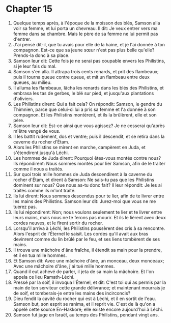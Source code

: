 # Chapter 15

1. Quelque temps après, à l'époque de la moisson des blés, Samson alla voir sa femme, et lui porta un chevreau. Il dit: Je veux entrer vers ma femme dans sa chambre. Mais le père de sa femme ne lui permit pas d'entrer.
2. J'ai pensé dit-il, que tu avais pour elle de la haine, et je l'ai donnée à ton compagnon. Est-ce que sa jeune sœur n'est pas plus belle qu'elle? Prends-la donc à sa place.
3. Samson leur dit: Cette fois je ne serai pas coupable envers les Philistins, si je leur fais du mal.
4. Samson s'en alla. Il attrapa trois cents renards, et prit des flambeaux; puis il tourna queue contre queue, et mit un flambeau entre deux queues, au milieu.
5. Il alluma les flambeaux, lâcha les renards dans les blés des Philistins, et embrasa les tas de gerbes, le blé sur pied, et jusqu'aux plantations d'oliviers.
6. Les Philistins dirent: Qui a fait cela? On répondit: Samson, le gendre du Thimnien, parce que celui-ci lui a pris sa femme et l'a donnée à son compagnon. Et les Philistins montèrent, et ils la brûlèrent, elle et son père.
7. Samson leur dit: Est-ce ainsi que vous agissez? Je ne cesserai qu'après m'être vengé de vous.
8. Il les battit rudement, dos et ventre; puis il descendit, et se retira dans la caverne du rocher d'Étam.
9. Alors les Philistins se mirent en marche, campèrent en Juda, et s'étendirent jusqu'à Léchi.
10. Les hommes de Juda dirent: Pourquoi êtes-vous montés contre nous? Ils répondirent: Nous sommes montés pour lier Samson, afin de le traiter comme il nous a traités.
11. Sur quoi trois mille hommes de Juda descendirent à la caverne du rocher d'Étam, et dirent à Samson: Ne sais-tu pas que les Philistins dominent sur nous? Que nous as-tu donc fait? Il leur répondit: Je les ai traités comme ils m'ont traité.
12. Ils lui dirent: Nous sommes descendus pour te lier, afin de te livrer entre les mains des Philistins. Samson leur dit: Jurez-moi que vous ne me tuerez pas.
13. Ils lui répondirent: Non; nous voulons seulement te lier et te livrer entre leurs mains, mais nous ne te ferons pas mourir. Et ils le lièrent avec deux cordes neuves, et le firent sortir du rocher.
14. Lorsqu'il arriva à Léchi, les Philistins poussèrent des cris à sa rencontre. Alors l'esprit de l'Éternel le saisit. Les cordes qu'il avait aux bras devinrent comme du lin brûlé par le feu, et ses liens tombèrent de ses mains.
15. Il trouva une mâchoire d'âne fraîche, il étendit sa main pour la prendre, et il en tua mille hommes.
16. Et Samson dit: Avec une mâchoire d'âne, un monceau, deux monceaux; Avec une mâchoire d'âne, j'ai tué mille hommes.
17. Quand il eut achevé de parler, il jeta de sa main la mâchoire. Et l'on appela ce lieu Ramath-Léchi.
18. Pressé par la soif, il invoqua l'Éternel, et dit: C'est toi qui as permis par la main de ton serviteur cette grande délivrance; et maintenant mourrais je de soif, et tomberais-je entre les mains des incirconcis?
19. Dieu fendit la cavité du rocher qui est à Léchi, et il en sortit de l'eau. Samson but, son esprit se ranima, et il reprit vie. C'est de là qu'on a appelé cette source En-Hakkoré; elle existe encore aujourd'hui à Léchi.
20. Samson fut juge en Israël, au temps des Philistins, pendant vingt ans.

